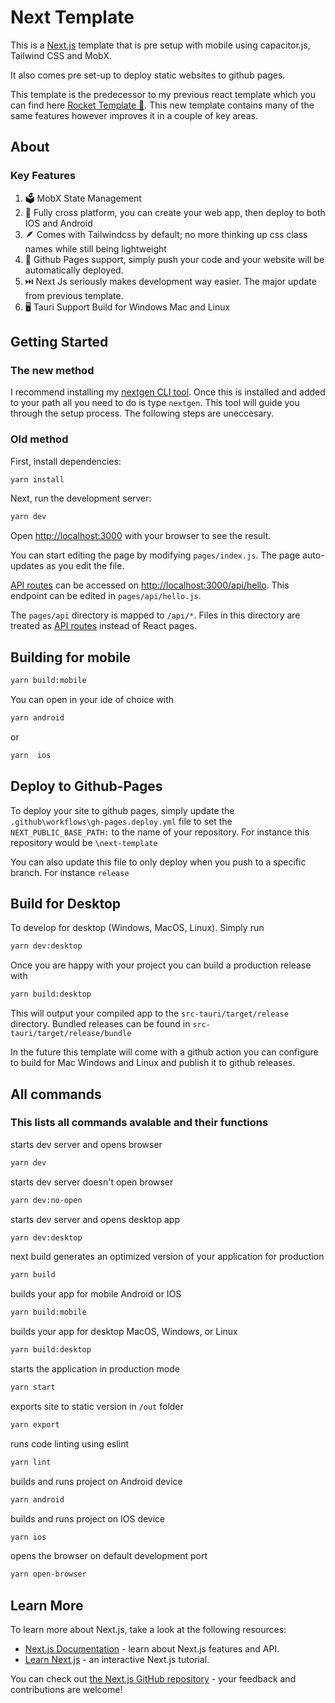 # Next Template

This is a [Next.js](https://nextjs.org/) template that is pre setup with mobile using capacitor.js, Tailwind CSS and MobX.

It also comes pre set-up to deploy static websites to github pages.

This template is the predecessor to my previous react template which you can find here [Rocket Template 🚀](https://github.com/AndreCox/Rocket-Template). This new template contains many of the same features however improves it in a couple of key areas.

## About

### Key Features

1. 🗳️ MobX State Management
2. 📱 Fully cross platform, you can create your web app, then deploy to both IOS and Android
3. 🪶 Comes with Tailwindcss by default; no more thinking up css class names while still being lightweight
4. 📄 Github Pages support, simply push your code and your website will be automatically deployed.
5. ⏭️ Next Js seriously makes development way easier. The major update from previous template.
6. 🖥️ Tauri Support Build for Windows Mac and Linux

## Getting Started

### The new method
I recommend installing my [nextgen CLI tool](https://github.com/AndreCox/next-gen/releases/latest).
Once this is installed and added to your path all you need to do is type `nextgen`. This tool will guide you through the setup process. 
The following steps are uneccesary.

### Old method


First, install dependencies:

```bash
yarn install
```

Next, run the development server:

```bash
yarn dev
```

Open [http://localhost:3000](http://localhost:3000) with your browser to see the result.

You can start editing the page by modifying `pages/index.js`. The page auto-updates as you edit the file.

[API routes](https://nextjs.org/docs/api-routes/introduction) can be accessed on [http://localhost:3000/api/hello](http://localhost:3000/api/hello). This endpoint can be edited in `pages/api/hello.js`.

The `pages/api` directory is mapped to `/api/*`. Files in this directory are treated as [API routes](https://nextjs.org/docs/api-routes/introduction) instead of React pages.

## Building for mobile

```bash
yarn build:mobile
```

You can open in your ide of choice with

```bash
yarn android
```

or

```bash
yarn  ios
```

## Deploy to Github-Pages

To deploy your site to github pages, simply update the `.github\workflows\gh-pages.deploy.yml` file to set the `NEXT_PUBLIC_BASE_PATH:` to the name of your repository. For instance this repository would be `\next-template`

You can also update this file to only deploy when you push to a specific branch. For instance `release`

## Build for Desktop

To develop for desktop (Windows, MacOS, Linux). Simply run

```bash
yarn dev:desktop
```

Once you are happy with your project you can build a production release with

```bash
yarn build:desktop
```

This will output your compiled app to the `src-tauri/target/release` directory. Bundled releases can be found in `src-tauri/target/release/bundle`

In the future this template will come with a github action you can configure to build for Mac Windows and Linux and publish it to github releases.

## All commands

### This lists all commands avalable and their functions

starts dev server and opens browser

```bash
yarn dev
```

starts dev server doesn't open browser

```bash
yarn dev:no-open
```

starts dev server and opens desktop app

```bash
yarn dev:desktop
```

next build generates an optimized version of your application for production

```bash
yarn build
```

builds your app for mobile Android or IOS

```bash
yarn build:mobile
```

builds your app for desktop MacOS, Windows, or Linux

```bash
yarn build:desktop
```

starts the application in production mode

```bash
yarn start
```

exports site to static version in `/out` folder

```bash
yarn export
```

runs code linting using eslint

```bash
yarn lint
```

builds and runs project on Android device

```bash
yarn android
```

builds and runs project on IOS device

```bash
yarn ios
```

opens the browser on default development port

```bash
yarn open-browser
```

## Learn More

To learn more about Next.js, take a look at the following resources:

- [Next.js Documentation](https://nextjs.org/docs) - learn about Next.js features and API.
- [Learn Next.js](https://nextjs.org/learn) - an interactive Next.js tutorial.

You can check out [the Next.js GitHub repository](https://github.com/vercel/next.js/) - your feedback and contributions are welcome!
